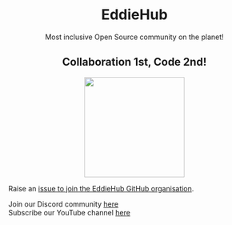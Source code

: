 <h1 align="center">EddieHub</h1>

<p align="center">
Most inclusive Open Source community on the planet!
</p>

<h2 align="center">Collaboration 1st, Code 2nd! </h2>
<p align="center">
<img src="https://github.com/EddieHubCommunity.png" align="center" height="200" />
</p>

Raise an [issue to join the EddieHub GitHub organisation](https://github.com/EddieHubCommunity/support/issues/new?assignees=&labels=invite+me+to+the+organisation&template=invitation.yml&title=Please+invite+me+to+the+GitHub+Community+Organization).


Join our Discord community [here](http://discord.eddiehub.org)   
Subscribe our YouTube channel [here](https://www.youtube.com/user/eddiejaoude)
